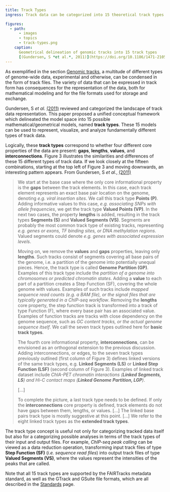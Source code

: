 ```yaml
---
title: Track Types
ingress: Track data can be categorized into 15 theoretical track types

figures:
  - path:
      - images
      - topics
      - track-types.png
    caption:
      Geometrical delineation of genomic tracks into 15 track types 
      [(Gundersen, S *et al.*, 2011)](https://doi.org/10.1186/1471-2105-12-494)
---
```


As exemplified in the section [Genomic tracks](#s02-genomic-tracks), a multitude of different types
of genome-wide data, experimental and otherwise, can be condensed in the form of track files. The
variety of data that can be expressed in track form has consequences for the representation of the
data, both for mathematical modeling and for the file formats used for storage and exchange.

Gundersen, S _et al._ [(2011)](https://doi.org/10.1186/1471-2105-12-494) reviewed and categorized
the landscape of track data representation. This paper proposed a unified conceptual framework which
delineated the model space into 15 possible mathematical/geometrical models, named **track types**.
These 15 models can be used to represent, visualize, and analyze fundamentally different types of
track data.

Logically, these **track types** correspond to whether four different core properties of the data
are present: **gaps**, **lengths**, **values**, and **interconnections**. Figure 3 illustrates the
similarities and differences of these 15 different types of track data. If we look closely at the
fifteen combinations, starting at the top left of Figure 3 and moving downwards, an interesting
pattern appears. From Gundersen, S _et al._, [(2011)](https://doi.org/10.1186/1471-2105-12-494)
[^1]:

> We start at the base case where the only core informational property is the **gaps** between the
> track elements. In this case, each track element represents an exact base pair location on the
> genome, denoting _e.g. viral insertion sites_. We call this track type **Points (P)**. Adding
> informative values to this case, _e.g. associating SNPs with allele frequencies_, we get the track
> type **Valued Points (VP)**. In the next two cases, the property **lengths** is added, resulting
> in the track types **Segments (S)** and **Valued Segments (VS)**. Segments are probably the most
> common track type of existing tracks, representing _e.g. genes or exons, TF binding sites, or DNA
> methylation regions_. Valued segments could denote _e.g. genes with associated expression levels_.
>
> Moving on, we remove the **values** and **gaps** properties, leaving only **lengths**. Such tracks
> consist of segments covering all base pairs of the genome, i.e. a partition of the genome into
> potentially unequal pieces. Hence, the track type is called **Genome Partition (GP)**. Examples of
> this track type include the _partition of a genome into chromosomes or predicted chromatin
> states_. Adding a **value** to each part of a partition creates a Step Function (SF), covering the
> whole genome with values. Examples of such tracks include _mapped sequence read counts (e.g. a BAM
> file), or the signal files that are typically generated in a ChIP-seq workflow_. Removing the
> **lengths** core property, the step function track is transformed into a track of type Function
> (F), where every base pair has an associated value. Examples of function tracks are tracks with
> close dependency on the genome sequence, such as _GC content tracks, or the actual genome sequence
> itself_. We call the seven track types outlined here for **basic track types**.
>
> The fourth core informational property, **interconnections**, can be envisioned as an orthogonal
> extension to the previous discussion. Adding interconnections, or edges, to the seven track types
> previously outlined (first column of Figure 3) defines linked versions of the same track types,
> e.g. **Linked Segments (LS)** or **Linked Step Function (LSF)** (second column of Figure 3).
> Examples of linked track dataset include _ChIA-PET chromatin interactions (**Linked Segments,
> LS**) and Hi-C contact maps (**Linked Genome Partition, LGP**)_.
>
> [...]
>
> To complete the picture, a last track type needs to be defined. If only the **interconnections**
> core property is defined, track elements do not have gaps between them, lengths, or values. [...]
> The linked base pairs track type is mostly suggestive at this point. [...] We refer to the eight
> linked track types as the **extended track types**.

The track type concept is useful not only for categorizing tracked data itself but also for a
categorizing possible analyses in terms of the track types of their input and output files. For
example, _ChIP-seq peak calling_ can be viewed as a data reduction operation, transforming input
track files of type **Step Function (SF)** (_i.e. sequence read files_) into output track files of
type **Valued Segments (VS)**, where the values represent the intensities of the peaks that are
called.

Note that all 15 track types are supported by the FAIRTracks metadata standard, as well as the
GTrack and GSuite file formats, which are all described in the [Standards](/standards/) page.

[^1]:
    The quote is slightly edited. Text formatting have been added and some examples have been
    substituted with more recent ones.
